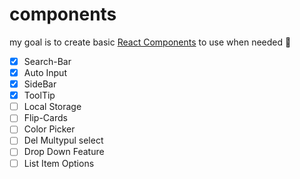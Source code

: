 # components
my goal is to create basic <a href="/to-react" target="_blank">React Components</a> to use when needed 🙂

- [X] Search-Bar
- [X] Auto Input
- [X] SideBar
- [X] ToolTip
- [ ] Local Storage
- [ ] Flip-Cards
- [ ] Color Picker
- [ ] Del Multypul select
- [ ] Drop Down Feature
- [ ] List Item Options
